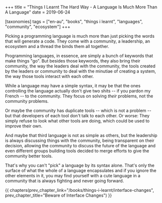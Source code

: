 +++
title = "Things I Learnt The Hard Way - A Language Is Much More Than A Language"
date = 2019-06-24

[taxonomies]
tags = ["en-au", "books", "things i learnt", "languages", "community", "ecosystem"]
+++

Picking a programming language is much more than just picking the words that
will generate a code. They come with a community, a leadership, an ecosystem
and a thread the binds them all together.

<!-- more -->

Programming languages, in essence, are simply a bunch of keywords that make
things "go". But besides those keywords, they also bring their community, the
way the leaders deal with the community, the tools created by the leaders or
community to deal with the minutiae of creating a system, the way those tools
interact with each other.

While a language may have a simple syntax, it may be that the ones controlling
the language actually don't give two shits -- if you pardon my French -- to
the community. They focus on solving _their_ problems, not the community
problems.

Or maybe the community has duplicate tools -- which is not a problem -- but
that developers of each tool don't talk to each other. Or worse: They simply
refuse to look what other tools are doing, which could be used to improve
their own.

And maybe that third language is not as simple as others, but the leadership
is always discussing things with the community, being transparent on their
decision, allowing the community to discuss the future of the language and
even different groups building tools decided to merge efforts to give the
community better tools.

That's why you can't "pick" a language by its syntax alone. That's only the
surface of what the whole of a language encapsulates and if you ignore the
other elements in it, you may find yourself with a cute language in a
community that is always fighting and never going forward.

{{ chapters(prev_chapter_link="/books/things-i-learnt/interface-changes", prev_chapter_title="Beware of Interface Changes") }}
